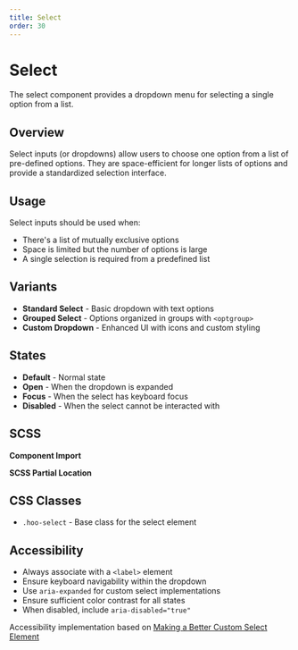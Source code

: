 ```yaml
---
title: Select
order: 30
---
```


# Select

The select component provides a dropdown menu for selecting a single option from a list.

## Overview

Select inputs (or dropdowns) allow users to choose one option from a list of pre-defined options. They are space-efficient for longer lists of options and provide a standardized selection interface.

## Usage

Select inputs should be used when:
* There's a list of mutually exclusive options
* Space is limited but the number of options is large
* A single selection is required from a predefined list

## Variants

* **Standard Select** - Basic dropdown with text options
* **Grouped Select** - Options organized in groups with `<optgroup>`
* **Custom Dropdown** - Enhanced UI with icons and custom styling

## States

* **Default** - Normal state
* **Open** - When the dropdown is expanded
* **Focus** - When the select has keyboard focus
* **Disabled** - When the select cannot be interacted with

## SCSS

**Component Import**

**SCSS Partial Location**

## CSS Classes

* `.hoo-select` - Base class for the select element

## Accessibility

* Always associate with a `<label>` element
* Ensure keyboard navigability within the dropdown
* Use `aria-expanded` for custom select implementations
* Ensure sufficient color contrast for all states
* When disabled, include `aria-disabled="true"`

Accessibility implementation based on [Making a Better Custom Select Element](https://24ways.org/2019/making-a-better-custom-select-element/)
